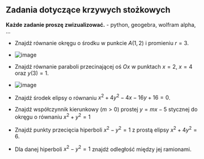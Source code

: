 ## Zadania dotyczące krzywych stożkowych

**Każde zadanie proszę zwizualizować.** - python, geogebra, wolfram alpha, ...

* Znajdź równanie okręgu o środku w punkcie $A(1,2)$ i promieniu $r=3$.
* ![image](https://github.com/user-attachments/assets/0be33ae9-9d41-4a4d-9efa-b1cb56e863b5)

* Znajdź równanie paraboli przecinającej oś $Ox$ w punktach $x=2$, $x=4$ oraz $y(3)=1$.
* ![image](https://github.com/user-attachments/assets/14a91508-a6ed-4f3c-bd06-f573a772ca77)

* Znajdź środek elipsy o równaniu $x^2 + 4y^2 - 4x - 16y + 16 = 0$.
* Znajdź współczynnik kierunkowy ($m>0$) prostej $y=mx-5$  stycznej do okręgu o równaniu $x^2 + y^2=1$
* Znajdź punkty przecięcia hiperboli $x^2 - y^2 = 1$ z prostą elipsy $x^2 + 4y^2 = 6$.
* Dla danej hiperboli $x^2 - y^2 = 1$ znajdź odległość między jej ramionami.
